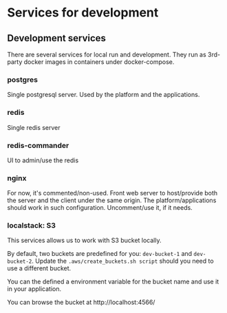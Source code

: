 # Services for development

## Development services

There are several services for local run and development.
They run as 3rd-party docker images in containers under docker-compose.

### postgres

Single postgresql server.
Used by the platform and the applications.

### redis

Single redis server

### redis-commander

UI to admin/use the redis

### nginx

For now, it's commented/non-used.
Front web server to host/provide both the server and the client under the same origin.
The platform/applications should work in such configuration.
Uncomment/use it, if it needs.

### localstack: S3

This services allows us to work with S3 bucket locally.

By default, two buckets are predefined for you: `dev-bucket-1` and `dev-bucket-2`.
Update the `.aws/create_buckets.sh script` should you need to use a different bucket.

You can the defined a environment variable for the bucket name and use it in your application.

You can browse the bucket at http://localhost:4566/
